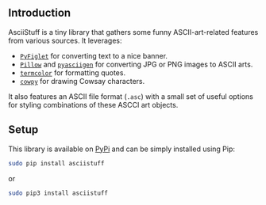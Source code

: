 ## Introduction

AsciiStuff is a tiny library that gathers some funny ASCII-art-related features from various sources. It leverages:

- [`PyFiglet`](https://github.com/pwaller/pyfiglet) for converting text to a nice banner.
- [`Pillow`](https://github.com/python-pillow/Pillow) and [`pyasciigen`](https://raw.githubusercontent.com/ajalt/pyasciigen/master/asciigen.py) for converting JPG or PNG images to ASCII arts.
- [`termcolor`](https://pypi.org/project/termcolor/) for formatting quotes.
- [`cowpy`](https://github.com/jeffbuttars/cowpy) for drawing Cowsay characters.

It also features an ASCII file format (`.asc`) with a small set of useful options for styling combinations of these ASCCI art objects.


## Setup

This library is available on [PyPi](https://pypi.python.org/pypi/asciistuff/) and can be simply installed using Pip:

```sh
sudo pip install asciistuff
```

or

```sh
sudo pip3 install asciistuff
```
